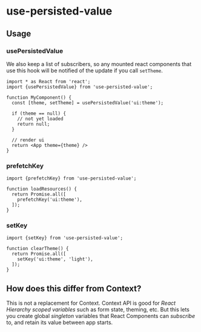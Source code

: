 # use-persisted-value
## Usage

### usePersistedValue
We also keep a list of subscribers, so any mounted react components that use this hook will be notified of the update if you call `setTheme`.
```
import * as React from 'react';
import {usePersistedValue} from 'use-persisted-value';

function MyComponent() {
  const [theme, setTheme] = usePersistedValue('ui:theme');

  if (theme == null) {
    // not yet loaded
    return null;
  }

  // render ui
  return <App theme={theme} />
}
```

### prefetchKey
```
import {prefetchKey} from 'use-persisted-value';

function loadResources() {
  return Promise.all([
    prefetchKey('ui:theme'),
  ]);
}
```

### setKey
```
import {setKey} from 'use-persisted-value';

function clearTheme() {
  return Promise.all([
    setKey('ui:theme', 'light'),
  ]);
}
```

## How does this differ from Context?
This is not a replacement for Context. Context API is good for *React Hierarchy scoped variables* such as form state, theming, etc. But this lets you create global *singleton* variables that React Components can *subscribe* to, and retain its value between app starts.
